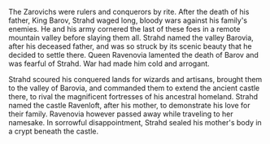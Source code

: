 The Zarovichs were rulers and conquerors by rite. After the death of his father, King Barov, Strahd waged long, bloody wars against his family's enemies. He and his army cornered the last of these foes in a remote mountain valley before slaying them all. Strahd named the valley Barovia, after his deceased father, and was so struck by its scenic beauty that he decided to settle there. Queen Ravenovia lamented the death of Barov and was fearful of Strahd. War had made him cold and arrogant.

Strahd scoured his conquered lands for wizards and artisans, brought them to the valley of Barovia, and commanded them to extend the ancient castle there, to rival the magnificent fortresses of his ancestral homeland. Strahd named the castle Ravenloft, after his mother, to demonstrate his love for their family. Ravenovia however passed away while traveling to her namesake. In sorrowful disappointment, Strahd sealed his mother's body in a crypt beneath the castle.